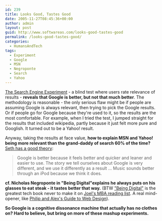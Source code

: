 ```yaml
---
id: 239
title: Looks Good, Tastes Good
date: 2005-11-27T08:45:36+00:00
author: admin
layout: post
guid: http://www.softwareas.com/looks-good-tastes-good
permalink: /looks-good-tastes-good/
categories:
  - HumansAndTech
tags:
  - Experiment
  - Google
  - MSN
  - Negroponte
  - Search
  - Yahoo
---
```

[The Search Engine Experiment](http://www.webmasterbrain.com/seo-tools/seo-experiments/the-search-engine-experiment/) - a blind test where users rate relevance of results - **reveals that Google is better, but not that much better**. The methodology is reasonable - the only serious flaw might be if people are assuming Google is always relevant, then trying to pick the Google results. Or if people go for Google because they're used to it, so the results are the most comfortable. For example, when I tried the test, I jumped straight for the results that included wikipedia, partly because it just felt more pure and Googlish. It turned out to be a Yahoo! result.

Anyway, taking the results at face value, **how to explain MSN and Yahoo! being more relevant than the grand-daddy of search 60% of the time?** [Seth has a good theory](http://sethgodin.typepad.com/seths_blog/2005/11/can_more_than_6.html):

> Google is better because it feels better and quicker and leaner and easier to use. The story we tell ourselves about Google is very different, and we use it differently as a result ... Music sounds better through an iPod because we think it does.

**cf. Nicholas Negroponte in "Being Digital"explains he always puts on his glasses to eat steak - it tastes better that way.** (BTW ["Being Digital"](http://www.amazon.com/gp/product/B0001GUQQ6/002-0377346-5883251?v=glance&n=283155&s=books&v=glance)  is the greatest tech book never to make it on [Joel's MBA reading list](http://www.joelonsoftware.com/articles/FogCreekMBACurriculum.html). A real mind-opener, like [Philip and Alex's Guide to Web Design](http://www.amazon.com/gp/product/1558605347/002-0377346-5883251?v=glance&n=283155)).

**So Google is a cognitive dissonance machine that actually has no clothes on? Hard to believe, but bring on more of these mashup experiments.**<!--84adade5c8496a6e58fb912f7c594cb2-->